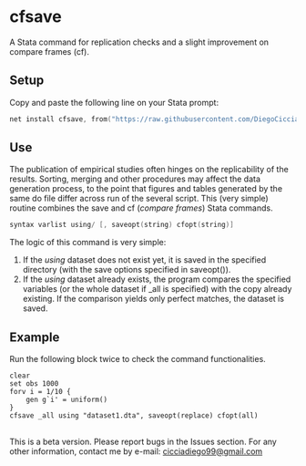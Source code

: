# cfsave
A Stata command for replication checks and a slight improvement on compare frames (cf). 

## Setup
Copy and paste the following line on your Stata prompt:

```s
net install cfsave, from("https://raw.githubusercontent.com/DiegoCiccia/cfsave/main") replace
```

## Use
The publication of empirical studies often hinges on the replicability of the results. Sorting, merging and other procedures may affect the data generation process, to the point that figures and tables generated by the same do file differ across run of the several script. This (very simple) routine combines the save and cf (*compare frames*) Stata commands. 
```s
syntax varlist using/ [, saveopt(string) cfopt(string)]
```

The logic of this command is very simple:
1. If the *using* dataset does not exist yet, it is saved in the specified directory (with the save options specified in saveopt()).
2. If the *using* dataset already exists, the program compares the specified variables (or the whole dataset if _all is specified) with the copy already existing. If the comparison yields only perfect matches, the dataset is saved.

## Example
Run the following block twice to check the command functionalities.
```
clear
set obs 1000
forv i = 1/10 {
    gen g`i' = uniform()
}
cfsave _all using "dataset1.dta", saveopt(replace) cfopt(all)
```

## 
This is a beta version. Please report bugs in the Issues section.
For any other information, contact me by e-mail: cicciadiego99@gmail.com
